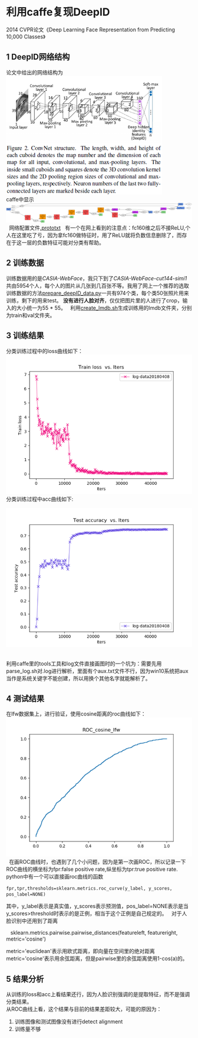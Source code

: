 # 利用caffe复现DeepID
2014 CVPR论文《Deep Learning Face Representation from Predicting 10,000 Classes》
## 1 DeepID网络结构
论文中给出的网络结构为  
![DeepID structure in paper](https://github.com/alfredtorres/Reading-notebook/blob/master/DeepID/DeepId.png)  
caffe中显示  
![CNN in caffe](https://github.com/alfredtorres/Reading-notebook/blob/master/DeepID/deepId_train_test.png)  
网络配置文件[.prototxt](https://github.com/alfredtorres/Reading-notebook/blob/master/DeepID/deepId_train_test.prototxt)  
有一个在网上看到的注意点：fc160维之后不接ReLU,个人在这里吃了亏，因为拿fc160做特征时，用了ReLU就将负数信息删除了，而存在于这一层的负数特征可能对分类有帮助。  
## 2 训练数据
训练数据用的是*CASIA-WebFace*，我只下到了*CASIA-WebFace-cut144-simi1*共由5954个人，每个人的图片从几张到几百张不等。我用了网上一个推荐的选取训练数据的方法[prepare_deepID_data.py](https://github.com/alfredtorres/Reading-notebook/blob/master/DeepID/prepare_deepId_data.py)一共有974个类，每个类50张照片用来训练，剩下的用来test。
**没有进行人脸对齐**，仅仅把图片里的人进行了crop，输入的大小统一为55 * 55。  
利用[create_lmdb.sh](https://github.com/alfredtorres/Reading-notebook/blob/master/DeepID/create_deepId_data_lmdb.sh)生成训练用的lmdb文件夹，分别为train和val文件夹。

## 3 训练结果
分类训练过程中的loss曲线如下：  
![train loss iters](https://github.com/alfredtorres/Reading-notebook/blob/master/DeepID/train-loss-iters.png)  
分类训练过程中acc曲线如下:  

![test acc iters](https://github.com/alfredtorres/Reading-notebook/blob/master/DeepID/test-acc-iters.png)  

利用caffe里的tools工具和log文件直接画图时的一个坑为：需要先用parse_log.sh对.log进行解析，里面有个aux.txt文件不行，因为win10系统把aux当作是系统关键字不能创建，所以用换个其他名字就能解析了。

## 4 测试结果
在lfw数据集上，进行验证，使用cosine距离的roc曲线如下：  
![roc lfw cosine](https://github.com/alfredtorres/Reading-notebook/blob/master/DeepID/ROC%20curve%20lfw.png)   
在画ROC曲线时，也遇到了几个小问题，因为是第一次画ROC，所以记录一下  
ROC曲线的横坐标为fpr:false positive rate,纵坐标为tpr:true positive rate.  
python中有一个可以直接画roc曲线的函数     
    
    fpr,tpr,thresholds=sklearn.metrics.roc_curve(y_label, y_scores, pos_label=NONE)  
其中，y_label表示是真实值，y_scores表示预测值，pos_label=NONE表示是当y_scores>threshold时表示的是正例，相当于这个正例是自己规定的。  
对于人脸识别中还用到了距离  

    sklearn.metrics.pairwise.pairwise_distances(featureleft, featureright, metric='cosine')   
    
metric='euclidean'表示用欧式距离，即向量在空间里的绝对距离
metric='cosine'表示用余弦距离，但是pairwise里的余弦距离使用1-cos(a)的。
## 5 结果分析
从训练的loss和acc上看结果还行，因为人脸识别强调的是提取特征，而不是强调分类结果。  
从ROC曲线上看，这个结果与目前的结果差距较大，可能的原因为：
1. 训练图像和测试图像没有进行detect alignment
2. 训练量不够

